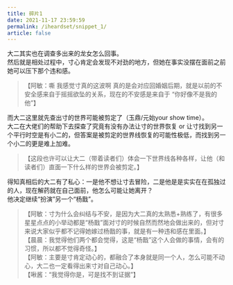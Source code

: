 ```yaml
---
title: 碎片1
date: 2021-11-17 23:59:59
permalink: /iheardset/snippet_1/
article: false
---
```


大二其实也在调查多出来的龙女怎么回事。  
然后就是相处过程中，寸心肯定会发现不对劲的地方，但她在事实没摆在面前之前她可以压下那个违和感。
> 【阿敏：嘶 我感觉寸真的这波啊 真的是会对应回婚姻后期，就是以前的不安全感来自于摇摇欲坠的关系，现在的不安感是来自于 “你好像不是我的他”】

而大二这里就先查出寸的世界可能被剪定了（玉鼎/元始your show time）。  
大二在大佬们的帮助下去探查了究竟有没有办法让寸的世界恢复 or 让寸找到另一个平行时空是有小二的，但答案是被剪定的世界线恢复的可能性极低，而找到另一个小二的更是难上加难。
> 【这段也许可以让大二（带着读者们）体会一下世界线各种各样，让他（和读者们）直面一下什么样的世界会被剪定。】

得知真相后的大二有了私心：一是他不想让寸去冒险，二是他是是实实在在孤独过的人，现在解药就在自己面前，他怎么可能让她离开？  
他决定继续“扮演”另一个“杨戬”。
> 【阿敏：寸为什么会纠结与不安，是因为大二真的太熟悉+熟练了，有很多星星点点的小举动都是“杨戬”面对寸的时候自然而然地会做出来的，但对寸来说大家似乎都不记得她嫁过杨戬的事，就是有一种违和感在里面。】  
> 【晨晨：我觉得他们两个都会觉得，这是“杨戬”这个人会做的事情，会有的习惯，所以都不觉得奇怪。】  
> 【阿敏：主要是寸肯定动心的，都融合了本身就是同一个人，怎么可能不动心，大二也一定看得出来寸对自己动心。】  
> 【啾酱：“我觉得你是，可是找不到证据”】
